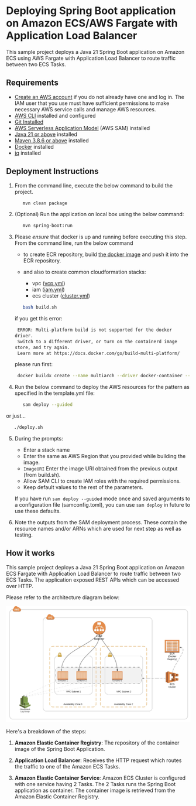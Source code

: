 # Deploying Spring Boot application on Amazon ECS/AWS Fargate with Application Load Balancer

This sample project deploys a Java 21 Spring Boot application on Amazon ECS using AWS Fargate with Application Load Balancer to route traffic between two ECS Tasks.

## Requirements

- [Create an AWS account](https://portal.aws.amazon.com/gp/aws/developer/registration/index.html) if you do not already have one and log in. The IAM user that you use must have sufficient permissions to make necessary AWS service calls and manage AWS resources.
- [AWS CLI](https://docs.aws.amazon.com/cli/latest/userguide/install-cliv2.html) installed and configured
- [Git Installed](https://git-scm.com/book/en/v2/Getting-Started-Installing-Git)
- [AWS Serverless Application Model](https://docs.aws.amazon.com/serverless-application-model/latest/developerguide/serverless-sam-cli-install.html) (AWS SAM) installed
- [Java 21 or above](https://docs.aws.amazon.com/corretto/latest/corretto-17-ug/downloads-list.html) installed
- [Maven 3.8.6 or above](https://maven.apache.org/download.cgi) installed
- [Docker](https://docs.docker.com/engine/install/) installed
- [jq](https://jqlang.github.io/jq/download/) installed



## Deployment Instructions

1. From the command line, execute the below command to build the project.
   ```bash
      mvn clean package
   ```

2. (Optional) Run the application on local box using the below command:
   ```bash
      mvn spring-boot:run
   ```

3. Please *ensure* that docker is up and running before executing this step. From the command line, run the below command 
   - to create ECR repository, build [the docker image](infra/Dockerfile) and push it into the ECR repository.

   - and also to create common cloudformation stacks: 
     - vpc ([vcp.yml](infra/vcp.yml)) 
     - iam ([iam.yml](infra/iam.yml))
     - ecs cluster ([cluster.yml](infra/cluster.yml))

   ```bash
      bash build.sh
   ```
   if you get this error: 
   ``` 
    ERROR: Multi-platform build is not supported for the docker driver.
    Switch to a different driver, or turn on the containerd image store, and try again.
    Learn more at https://docs.docker.com/go/build-multi-platform/
   ```

   please run first: 
   ```bash
    docker buildx create --name multiarch --driver docker-container --use
   ```

4. Run the below command to deploy the AWS resources for the pattern as specified in the template.yml file:
   ```bash
      sam deploy --guided
   ```
or just...
   ```bash
      ./deploy.sh
   ```

5. During the prompts:

   - Enter a stack name
   - Enter the same as AWS Region that you provided while building the image. 
   - `ImageURI` Enter the image URI obtained from the previous output (from build.sh).
   - Allow SAM CLI to create IAM roles with the required permissions.
   - Keep default values to the rest of the parameters.

   If you have run `sam deploy --guided` mode once and saved arguments to a configuration file (samconfig.toml), you can use `sam deploy` in future to use these defaults.

5. Note the outputs from the SAM deployment process. These contain the resource names and/or ARNs which are used for next step as well as testing.

## How it works

This sample project deploys a Java 21 Spring Boot application on Amazon ECS Fargate with Application Load Balancer to route traffic between two ECS Tasks. The application exposed REST APIs which can be accessed over HTTP.

Please refer to the architecture diagram below:

![End to End Architecture](images/architecture.png)

Here's a breakdown of the steps:

1. **Amazon Elastic Container Registry**: The repository of the container image of the Spring Boot Application.

2. **Application Load Balancer**: Receives the HTTP request which routes the traffic to one of the Amazon ECS Tasks.

3. **Amazon Elastic Container Service**: Amazon ECS Cluster is configured with one service having 2 Tasks. The 2 Tasks runs the Spring Boot application as container. The container image is retrieved from the Amazon Elastic Container Registry. 
